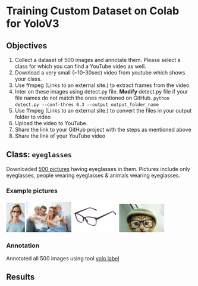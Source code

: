 # Training Custom Dataset on Colab for YoloV3

## Objectives

1. Collect a dataset of 500 images and annotate them. Please select a class for which you can find a YouTube video as well.
2. Download a very small (~10-30sec) video from youtube which shows your class.
3. Use ffmpeg (Links to an external site.) to extract frames from the video.
4. Inter on these images using detect.py file. **Modify** detect.py file if your file names do not match the ones mentioned on GitHub. 
      `python detect.py --conf-thres 0.3 --output output_folder_name`
5. Use ffmpeg (Links to an external site.) to convert the files in your output folder to video
6. Upload the video to YouTube. 
7. Share the link to your GitHub project with the steps as mentioned above
8. Share the link of your YouTube video

## Class: `eyeglasses`

Downloaded [500 pictures](https://github.com/anuragal/yolov3_custom_dataset/tree/master/data/customdata) having eyeglasses in them. Pictures include only eyeglasses, people wearing eyeglasses & animals wearing eyeglasses.

### Example pictures

<a href="url"><img src="https://github.com/anuragal/yolov3_custom_dataset/blob/master/data/customdata/images/eyeglass001.jpg" height="10%" width="10%" ></a>
<a href="url"><img src="https://github.com/anuragal/yolov3_custom_dataset/blob/master/data/customdata/images/eyeglass002.jpg" height="24%" width="24%" ></a>
<a href="url"><img src="https://github.com/anuragal/yolov3_custom_dataset/blob/master/data/customdata/images/eyeglass004.jpg" height="24%" width="24%" ></a>
<a href="url"><img src="https://github.com/anuragal/yolov3_custom_dataset/blob/master/data/customdata/images/eyeglass504.jpg" height="24%" width="24%" ></a>

### Annotation

Annotated all 500 images using tool [yolo label](https://github.com/developer0hye/Yolo_Label)

## Results


